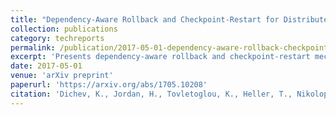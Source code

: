 ```yaml
---
title: "Dependency-Aware Rollback and Checkpoint-Restart for Distributed Task-Based Runtimes"
collection: publications
category: techreports
permalink: /publication/2017-05-01-dependency-aware-rollback-checkpoint
excerpt: 'Presents dependency-aware rollback and checkpoint-restart mechanisms for distributed task-based runtime systems to improve fault tolerance.'
date: 2017-05-01
venue: 'arXiv preprint'
paperurl: 'https://arxiv.org/abs/1705.10208'
citation: 'Dichev, K., Jordan, H., Tovletoglou, K., Heller, T., Nikolopoulos, D. S., Karakonstantis, G., & Gillan, C. (2017). &quot;Dependency-Aware Rollback and Checkpoint-Restart for Distributed Task-Based Runtimes.&quot; <i>arXiv preprint</i> arXiv:1705.10208.'
---
```

